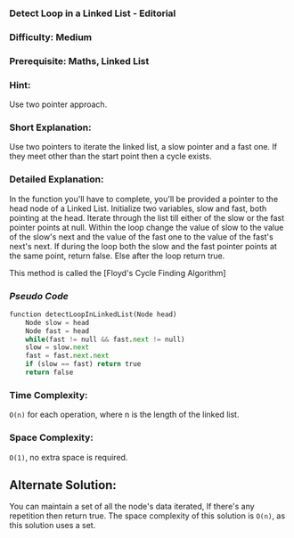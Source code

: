 ### **Detect Loop in a Linked List - Editorial**
### **Difficulty: Medium**
### **Prerequisite: Maths, Linked List**

### **Hint**:
Use two pointer approach.

### Short Explanation:

Use two pointers to iterate the linked list, a slow pointer and a fast one. If they meet other than the start point then a cycle exists.

### **Detailed Explanation**:
In the function you'll have to complete, you'll be provided a pointer to the head node of a Linked List. Initialize two variables, slow and fast, both pointing at the head. Iterate through the list till either of the slow or the fast pointer points at null. Within the loop change the value of slow to the value of the slow's next and the value of the fast one to the value of the fast's next's next. If during the loop both the slow and the fast pointer points at the same point, return false. Else after the loop return true.

This method is called the [Floyd's Cycle Finding Algorithm]

### *Pseudo Code*
```python
function detectLoopInLinkedList(Node head)
    Node slow = head
    Node fast = head
    while(fast != null && fast.next != null)
	slow = slow.next
	fast = fast.next.next
	if (slow == fast) return true
    return false
```
### Time Complexity:

`O(n)` for each operation, where n is the length of the linked list.

### Space Complexity:

`O(1)`, no extra space is required.

## Alternate Solution:
You can maintain a set of all the node's data iterated, If there's any repetition then return true. The space complexity of this solution is `O(n)`, as this solution uses a set.
